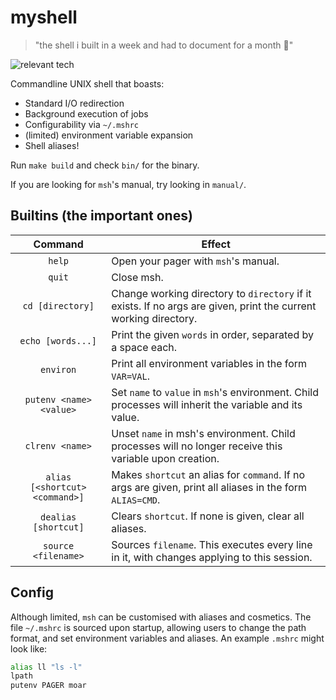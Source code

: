 # myshell
> "the shell i built in a week and had to document for a month 🙂"

![relevant tech](https://skillicons.dev/icons?i=c,linux)

Commandline UNIX shell that boasts:
- Standard I/O redirection
- Background execution of jobs
- Configurability via `~/.mshrc`
- (limited) environment variable expansion
- Shell aliases!

Run `make build` and check `bin/` for the binary.

If you are looking for `msh`'s manual, try looking in `manual/`.

## Builtins (the important ones)
Command | Effect
:---: | ---
`help` | Open your pager with `msh`'s manual.
`quit` | Close msh.
`cd [directory]` | Change working directory to `directory` if it exists. If no args are given, print the current working directory.
`echo [words...]` | Print the given `words` in order, separated by a space each.
`environ` | Print all environment variables in the form `VAR=VAL`.
`putenv <name> <value>` | Set `name` to `value` in `msh`'s environment. Child processes will inherit the variable and its value.
`clrenv <name>` | Unset `name` in msh's environment. Child processes will no longer receive this variable upon creation.
`alias [<shortcut> <command>]` | Makes `shortcut` an alias for `command`. If no args are given, print all aliases in the form `ALIAS=CMD`.
`dealias [shortcut]` | Clears `shortcut`. If none is given, clear all aliases.
`source <filename>` | Sources `filename`. This executes every line in it, with changes applying to this session.

## Config
Although limited, `msh` can be customised with aliases and cosmetics. The file `~/.mshrc` is sourced upon startup, allowing users to change the path format, and set environment variables and aliases. An example `.mshrc` might look like:

```sh
alias ll "ls -l"
lpath
putenv PAGER moar
```
